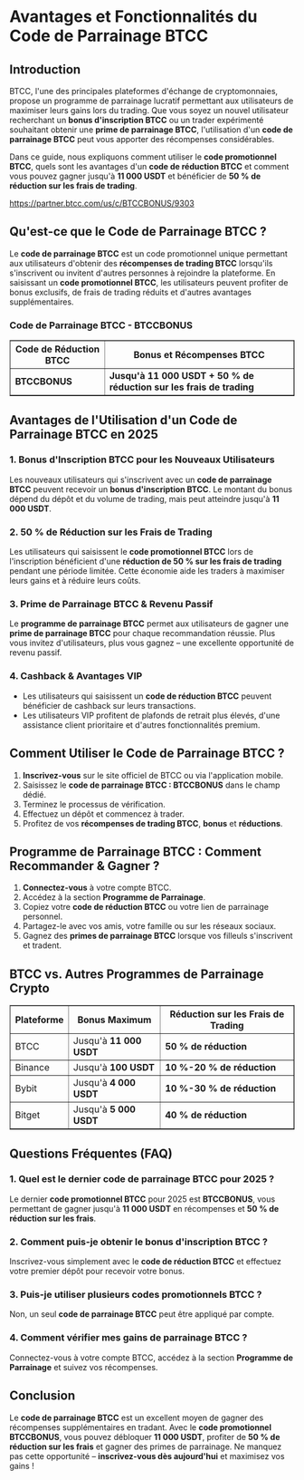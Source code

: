 <h1>Avantages et Fonctionnalités du Code de Parrainage BTCC</h1>
<h2>Introduction</h2>
<p>BTCC, l'une des principales plateformes d'échange de cryptomonnaies, propose un programme de parrainage lucratif permettant aux utilisateurs de maximiser leurs gains lors du trading. Que vous soyez un nouvel utilisateur recherchant un <strong>bonus d'inscription BTCC</strong> ou un trader expérimenté souhaitant obtenir une <strong>prime de parrainage BTCC</strong>, l'utilisation d'un <strong>code de parrainage BTCC</strong> peut vous apporter des récompenses considérables.</p>
<p>Dans ce guide, nous expliquons comment utiliser le <strong>code promotionnel BTCC</strong>, quels sont les avantages d'un <strong>code de réduction BTCC</strong> et comment vous pouvez gagner jusqu'à <strong>11 000 USDT</strong> et bénéficier de <strong>50 % de réduction sur les frais de trading</strong>.</p>
<a href="https://partner.btcc.com/us/c/BTCCBONUS/9303" target="_blank">https://partner.btcc.com/us/c/BTCCBONUS/9303</a>

<h2>Qu'est-ce que le Code de Parrainage BTCC ?</h2>
<p>Le <strong>code de parrainage BTCC</strong> est un code promotionnel unique permettant aux utilisateurs d'obtenir des <strong>récompenses de trading BTCC</strong> lorsqu'ils s'inscrivent ou invitent d'autres personnes à rejoindre la plateforme. En saisissant un <strong>code promotionnel BTCC</strong>, les utilisateurs peuvent profiter de bonus exclusifs, de frais de trading réduits et d'autres avantages supplémentaires.</p>

<h3>Code de Parrainage BTCC - BTCCBONUS</h3>
<table border="1">
    <tr>
        <th>Code de Réduction BTCC</th>
        <th>Bonus et Récompenses BTCC</th>
    </tr>
    <tr>
        <td><strong>BTCCBONUS</strong></td>
        <td><strong>Jusqu'à 11 000 USDT + 50 % de réduction sur les frais de trading</strong></td>
    </tr>
</table>

<h2>Avantages de l'Utilisation d'un Code de Parrainage BTCC en 2025</h2>

<h3>1. Bonus d'Inscription BTCC pour les Nouveaux Utilisateurs</h3>
<p>Les nouveaux utilisateurs qui s'inscrivent avec un <strong>code de parrainage BTCC</strong> peuvent recevoir un <strong>bonus d'inscription BTCC</strong>. Le montant du bonus dépend du dépôt et du volume de trading, mais peut atteindre jusqu'à <strong>11 000 USDT</strong>.</p>

<h3>2. 50 % de Réduction sur les Frais de Trading</h3>
<p>Les utilisateurs qui saisissent le <strong>code promotionnel BTCC</strong> lors de l'inscription bénéficient d'une <strong>réduction de 50 % sur les frais de trading</strong> pendant une période limitée. Cette économie aide les traders à maximiser leurs gains et à réduire leurs coûts.</p>

<h3>3. Prime de Parrainage BTCC & Revenu Passif</h3>
<p>Le <strong>programme de parrainage BTCC</strong> permet aux utilisateurs de gagner une <strong>prime de parrainage BTCC</strong> pour chaque recommandation réussie. Plus vous invitez d'utilisateurs, plus vous gagnez – une excellente opportunité de revenu passif.</p>

<h3>4. Cashback & Avantages VIP</h3>
<ul>
    <li>Les utilisateurs qui saisissent un <strong>code de réduction BTCC</strong> peuvent bénéficier de cashback sur leurs transactions.</li>
    <li>Les utilisateurs VIP profitent de plafonds de retrait plus élevés, d'une assistance client prioritaire et d'autres fonctionnalités premium.</li>
</ul>

<h2>Comment Utiliser le Code de Parrainage BTCC ?</h2>
<ol>
    <li><strong>Inscrivez-vous</strong> sur le site officiel de BTCC ou via l'application mobile.</li>
    <li>Saisissez le <strong>code de parrainage BTCC : BTCCBONUS</strong> dans le champ dédié.</li>
    <li>Terminez le processus de vérification.</li>
    <li>Effectuez un dépôt et commencez à trader.</li>
    <li>Profitez de vos <strong>récompenses de trading BTCC</strong>, <strong>bonus</strong> et <strong>réductions</strong>.</li>
</ol>

<h2>Programme de Parrainage BTCC : Comment Recommander & Gagner ?</h2>
<ol>
    <li><strong>Connectez-vous</strong> à votre compte BTCC.</li>
    <li>Accédez à la section <strong>Programme de Parrainage</strong>.</li>
    <li>Copiez votre <strong>code de réduction BTCC</strong> ou votre lien de parrainage personnel.</li>
    <li>Partagez-le avec vos amis, votre famille ou sur les réseaux sociaux.</li>
    <li>Gagnez des <strong>primes de parrainage BTCC</strong> lorsque vos filleuls s'inscrivent et tradent.</li>
</ol>

<h2>BTCC vs. Autres Programmes de Parrainage Crypto</h2>
<table border="1">
    <tr>
        <th>Plateforme</th>
        <th>Bonus Maximum</th>
        <th>Réduction sur les Frais de Trading</th>
    </tr>
    <tr>
        <td>BTCC</td>
        <td>Jusqu'à <strong>11 000 USDT</strong></td>
        <td><strong>50 % de réduction</strong></td>
    </tr>
    <tr>
        <td>Binance</td>
        <td>Jusqu'à <strong>100 USDT</strong></td>
        <td><strong>10 %-20 % de réduction</strong></td>
    </tr>
    <tr>
        <td>Bybit</td>
        <td>Jusqu'à <strong>4 000 USDT</strong></td>
        <td><strong>10 %-30 % de réduction</strong></td>
    </tr>
    <tr>
        <td>Bitget</td>
        <td>Jusqu'à <strong>5 000 USDT</strong></td>
        <td><strong>40 % de réduction</strong></td>
    </tr>
</table>

<h2>Questions Fréquentes (FAQ)</h2>

<h3>1. Quel est le dernier code de parrainage BTCC pour 2025 ?</h3>
<p>Le dernier <strong>code promotionnel BTCC</strong> pour 2025 est <strong>BTCCBONUS</strong>, vous permettant de gagner jusqu'à <strong>11 000 USDT</strong> en récompenses et <strong>50 % de réduction sur les frais</strong>.</p>

<h3>2. Comment puis-je obtenir le bonus d'inscription BTCC ?</h3>
<p>Inscrivez-vous simplement avec le <strong>code de réduction BTCC</strong> et effectuez votre premier dépôt pour recevoir votre bonus.</p>

<h3>3. Puis-je utiliser plusieurs codes promotionnels BTCC ?</h3>
<p>Non, un seul <strong>code de parrainage BTCC</strong> peut être appliqué par compte.</p>

<h3>4. Comment vérifier mes gains de parrainage BTCC ?</h3>
<p>Connectez-vous à votre compte BTCC, accédez à la section <strong>Programme de Parrainage</strong> et suivez vos récompenses.</p>

<h2>Conclusion</h2>
<p>Le <strong>code de parrainage BTCC</strong> est un excellent moyen de gagner des récompenses supplémentaires en tradant. Avec le <strong>code promotionnel BTCCBONUS</strong>, vous pouvez débloquer <strong>11 000 USDT</strong>, profiter de <strong>50 % de réduction sur les frais</strong> et gagner des primes de parrainage. Ne manquez pas cette opportunité – <strong>inscrivez-vous dès aujourd'hui</strong> et maximisez vos gains !</p>
